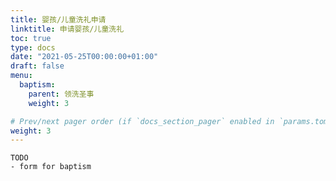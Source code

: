 ```yaml
---
title: 婴孩/儿童洗礼申请
linktitle: 申请婴孩/儿童洗礼
toc: true
type: docs
date: "2021-05-25T00:00:00+01:00"
draft: false
menu:
  baptism:
    parent: 领洗圣事
    weight: 3

# Prev/next pager order (if `docs_section_pager` enabled in `params.toml`)
weight: 3
---
```


```
TODO
- form for baptism
```
